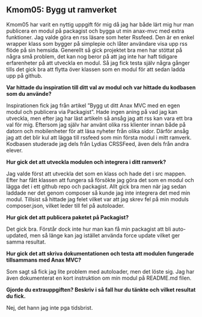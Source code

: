 Kmom05: Bygg ut ramverket
------------------------------------

Kmom05 har varit en nyttig uppgift för mig då jag har både lärt mig hur man publicera en modul på packagist och bygga ut min anax-mvc med extra funktioner. Jag valde göra en rss läsare som heter Rssfeed. Den är en enkel wrapper klass som bygger på simplepie och låter användare visa upp rss flöde på sin hemsida. Generellt så gick projektet bra men har stöttat på några små problem, det kan nog beror på att jag inte har haft tidigare erfarenheter på att utveckla en modul. Så jag fick testa själv några gånger tills det gick bra att flytta över klassen som en modul för att sedan ladda upp på github.

**Var hittade du inspiration till ditt val av modul och var hittade du kodbasen som du använde?**

Inspirationen fick jag från artikel ”Bygg ut ditt Anax MVC med en egen modul och publicera via Packagist”. Hade ingen aning på vad jag kan utveckla, men efter jag har läst artikeln så ansåg jag att rss kan vara ett bra val för mig. Eftersom jag själv har använt olika rss klienter innan både på datorn och mobilenheter för att läsa nyheter från olika sidor. Därför ansåg jag att det blir kul att lägga till rssfeed som min första modul i mitt ramverk. Kodbasen studerade jag dels från Lydias CRSSFeed, även dels från andra elever.

**Hur gick det att utveckla modulen och integrera i ditt ramverk?**

Jag valde först att utveckla det som en klass och hade det i src mappen. Efter har fått klassen att fungera så försökte jag göra det som en modul och lägga det i ett github repo och packagist. Allt gick bra men när jag sedan laddade ner det genom composer så kunde jag inte integrera det med min modul. Tillsist så hittade jag felet vilket var att jag skrev fel på min moduls composer.json, vilket leder till fel på autoloader. 

**Hur gick det att publicera paketet på Packagist?**

Det gick bra. Förstår dock inte hur man kan få min packagist att bli auto-updated, men så länge kan jag istället använda force update vilket ger samma resultat. 

**Hur gick det att skriva dokumentationen och testa att modulen fungerade tillsammans med Anax MVC?**

Som sagt så fick jag lite problem med autoloader, men det löste sig. Jag har även dokumenterat en kort instruktion om min modul på README.md filen.

**Gjorde du extrauppgiften? Beskriv i så fall hur du tänkte och vilket resultat du fick.**

Nej, det hann jag inte pga tidsbrist. 